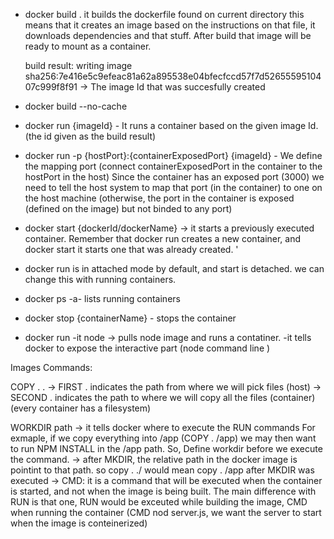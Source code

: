 - docker build .
    it builds the dockerfile found on current directory
    this means that it creates an image based on the instructions on that file, it downloads dependencies and that stuff.
    After build that image will be ready to mount as a container. 

    build result: writing image sha256:7e416e5c9efeac81a62a895538e04bfecfccd57f7d5265559510407c999f8f91 -> The image Id that was succesfully created
- docker build --no-cache

- docker run {imageId} - It runs a container based on the given image Id. (the id given as the build result)
- docker run -p {hostPort}:{containerExposedPort} {imageId} - We define the mapping port (connect containerExposedPort in the container to the hostPort in the host)
    Since the container has an exposed port (3000) we need to tell the host system to map that port (in the container) to one on the host machine (otherwise, the port in the container is exposed (defined on the image) but not binded to any port) 
- docker start {dockerId/dockerName} -> it starts a previously executed container. Remember that docker run creates a new container, and docker start it starts one that was already created. '
- docker run is in attached mode by default, and start is detached. we can change this with running containers.

- docker ps -a- lists running containers
- docker stop {containerName} - stops the container
- docker run -it node -> pulls node image and runs a contatiner. -it tells docker to expose the interactive part (node command line )


Images Commands:

COPY . . 
-> FIRST . indicates the path from where we will pick files (host)
-> SECOND . indicates the path to where we will copy all the files (container) (every container has a filesystem)

WORKDIR path
-> it tells docker where to execute the RUN commands
For exmaple, if we copy everything into /app (COPY . /app) we may then want to run NPM INSTALL in the /app path. So, Define workdir before we execute the command.
-> after MKDIR, the relative path in the docker image is pointint to that path. so copy . ./ would mean copy . /app after MKDIR was executed
-> CMD: it is a command that will be executed when the container is started, and not when the image is being built. The main difference with RUN is that one, RUN would be exceuted while building the image, CMD when running the container (CMD nod server.js, we want the server to start when the image is conteinerized)